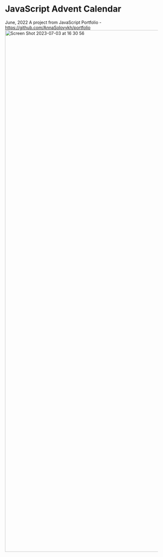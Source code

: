 # JavaScript Advent Calendar 
June, 2022
A project from JavaScript Portfolio - https://github.com/AnnaSolovykh/portfolio 
<img width="1722" alt="Screen Shot 2023-07-03 at 16 30 56" src="https://github.com/AnnaSolovykh/advent/assets/114008959/5dda47af-7e0b-4868-bd5a-1a1ed159a8a8">
